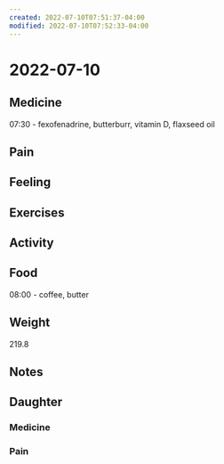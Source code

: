 ```yaml
---
created: 2022-07-10T07:51:37-04:00
modified: 2022-07-10T07:52:33-04:00
---
```


# 2022-07-10

## Medicine

07:30 - fexofenadrine, butterburr, vitamin D, flaxseed oil 


## Pain


## Feeling


## Exercises


## Activity


## Food

08:00 - coffee, butter 


## Weight

219.8

## Notes


## Daughter

### Medicine


### Pain
